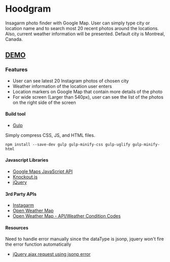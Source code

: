 # Hoodgram

Insagarm photo finder with Google Map. User can simply type city or location name and to search most 20 recent photos around the locations. Also, current weather information will be presented. Default city is Montreal, Canada.

## [DEMO](http://yhagio.github.io/neighborhood-project/dist)

### Features
- User can see latest 20 Instagram photos of chosen city
- Weather information of the location user enters
- Location markers on Google Map that contain more details of the photo
- For wide screen (Larger than 540px), user can see the list of the photos on the right side of the screen

#### Build tool
- [Gulp](https://github.com/gulpjs/gulp/blob/master/docs/README.md)

Simply compress CSS, JS, and HTML files.
```
npm install --save-dev gulp gulp-minify-css gulp-uglify gulp-minify-html
```
#### Javascript Libraries
- [Google Maps JavaScript API](https://developers.google.com/maps/documentation/javascript/)
- [Knockout.js](http://knockoutjs.com/)
- [jQuery](http://api.jquery.com/)

#### 3rd Party APIs
- [Instagarm](https://instagram.com/developer/?hl=en)
- [Open Weather Map](http://openweathermap.org/api)
- [Open Weather Map - API/Weather Condition Codes](http://openweathermap.org/wiki/API/Weather_Condition_Codes)

#### Resources
Need to handle error manually since the dataType is jsonp, jquery won't fire the error function automatically
- [jQuery ajax request using jsonp error](http://stackoverflow.com/questions/5247295/jquery-ajax-request-using-jsonp-error)
